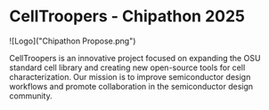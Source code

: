 # CellTroopers - Chipathon 2025

![Logo]("Chipathon Propose.png")

CellTroopers is an innovative project focused on expanding the OSU standard cell library and creating new open-source tools for cell characterization. Our mission is to improve semiconductor design workflows and promote collaboration in the semiconductor design community.

